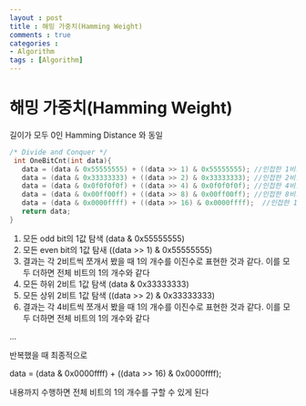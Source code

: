 ```yaml
---
layout : post
title : 해밍 가중치(Hamming Weight)
comments : true
categories : 
- Algorithm
tags : [Algorithm]
---
```

# 해밍 가중치(Hamming Weight)

길이가 모두 0인 Hamming Distance 와 동일

```c
/* Divide and Conquer */
 int OneBitCnt(int data){
   data = (data & 0x55555555) + ((data >> 1) & 0x55555555); //인접한 1비트의 분할정복
   data = (data & 0x33333333) + ((data >> 2) & 0x33333333); //인접한 2비트의 분할정복
   data = (data & 0x0f0f0f0f) + ((data >> 4) & 0x0f0f0f0f); //인접한 4비트의 분할정복
   data = (data & 0x00ff00ff) + ((data >> 8) & 0x00ff00ff); //인접한 8비트의 분할정복
   data = (data & 0x0000ffff) + ((data >> 16) & 0x0000ffff);  //인접한 16비트의 분할정복
   return data;
}
```

1. 모든 odd bit의 1값 탐색
(data & 0x55555555) 
2. 모든 even bit의 1값 탐새
((data >> 1) & 0x55555555)
3. 결과는 각 2비트씩 쪼개서 봤을 때 1의 개수를 이진수로 표현한 것과 같다. 이를 모두 더하면 전체 비트의 1의 개수와 같다
4. 모든 하위 2비트 1값 탐색
(data & 0x33333333)
5. 모든 상위 2비트 1값 탐색
((data >> 2) & 0x33333333)
6. 결과는 각 4비트씩 쪼개서 봤을 때 1의 개수를 이진수로 표현한 것과 같다. 이를 모두 더하면 전체 비트의 1의 개수와 같다

...

반복했을 때 최종적으로 

data = (data & 0x0000ffff) + ((data >> 16) & 0x0000ffff); 

내용까지 수행하면 전체 비트의 1의 개수를 구할 수 있게 된다